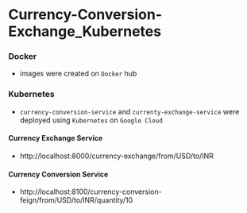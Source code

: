 # Currency-Conversion-Exchange_Kubernetes

### Docker
- images were created on `Docker` hub

### Kubernetes
- `currency-conversion-service` and `currenty-exchange-service` were deployed using `Kubernetes` on `Google Cloud`

#### Currency Exchange Service
- http://localhost:8000/currency-exchange/from/USD/to/INR

#### Currency Conversion Service
- http://localhost:8100/currency-conversion-feign/from/USD/to/INR/quantity/10
